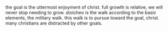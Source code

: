 the goal is the uttermost enjoyment of christ. full growth is relative, we will never stop needing to grow. stoicheo is the walk according to the basic elements, the military walk. this walk is to pursue toward the goal, christ. many christians are distracted by other goals.
